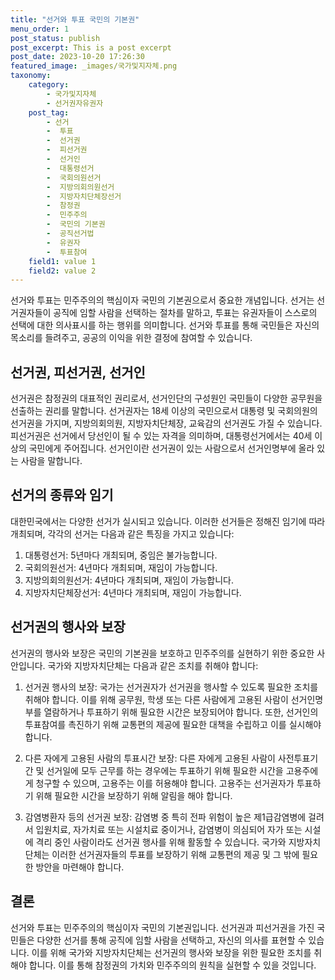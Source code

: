 ```yaml
---
title: "선거와 투표 국민의 기본권"
menu_order: 1
post_status: publish
post_excerpt: This is a post excerpt
post_date: 2023-10-20 17:26:30
featured_image: _images/국가및지자체.png
taxonomy:
    category:
        - 국가및지자체
        - 선거권자유권자
    post_tag:
        - 선거
        -  투표
        -  선거권
        -  피선거권
        -  선거인
        -  대통령선거
        -  국회의원선거
        -  지방의회의원선거
        -  지방자치단체장선거
        -  참정권
        -  민주주의
        -  국민의 기본권
        -  공직선거법
        -  유권자
        -  투표참여
    field1: value 1
    field2: value 2
---
```



선거와 투표는 민주주의의 핵심이자 국민의 기본권으로서 중요한 개념입니다. 선거는 선거권자들이 공직에 임할 사람을 선택하는 절차를 말하고, 투표는 유권자들이 스스로의 선택에 대한 의사표시를 하는 행위를 의미합니다. 선거와 투표를 통해 국민들은 자신의 목소리를 들려주고, 공공의 이익을 위한 결정에 참여할 수 있습니다.

## 선거권, 피선거권, 선거인

선거권은 참정권의 대표적인 권리로서, 선거인단의 구성원인 국민들이 다양한 공무원을 선출하는 권리를 말합니다. 선거권자는 18세 이상의 국민으로서 대통령 및 국회의원의 선거권을 가지며, 지방의회의원, 지방자치단체장, 교육감의 선거권도 가질 수 있습니다. 피선거권은 선거에서 당선인이 될 수 있는 자격을 의미하며, 대통령선거에서는 40세 이상의 국민에게 주어집니다. 선거인이란 선거권이 있는 사람으로서 선거인명부에 올라 있는 사람을 말합니다.

## 선거의 종류와 임기

대한민국에서는 다양한 선거가 실시되고 있습니다. 이러한 선거들은 정해진 임기에 따라 개최되며, 각각의 선거는 다음과 같은 특징을 가지고 있습니다:

1. 대통령선거: 5년마다 개최되며, 중임은 불가능합니다.
2. 국회의원선거: 4년마다 개최되며, 재임이 가능합니다.
3. 지방의회의원선거: 4년마다 개최되며, 재임이 가능합니다.
4. 지방자치단체장선거: 4년마다 개최되며, 재임이 가능합니다.

## 선거권의 행사와 보장

선거권의 행사와 보장은 국민의 기본권을 보호하고 민주주의를 실현하기 위한 중요한 사안입니다. 국가와 지방자치단체는 다음과 같은 조치를 취해야 합니다:

1. 선거권 행사의 보장: 국가는 선거권자가 선거권을 행사할 수 있도록 필요한 조치를 취해야 합니다. 이를 위해 공무원, 학생 또는 다른 사람에게 고용된 사람이 선거인명부를 열람하거나 투표하기 위해 필요한 시간은 보장되어야 합니다. 또한, 선거인의 투표참여를 촉진하기 위해 교통편의 제공에 필요한 대책을 수립하고 이를 실시해야 합니다.

2. 다른 자에게 고용된 사람의 투표시간 보장: 다른 자에게 고용된 사람이 사전투표기간 및 선거일에 모두 근무를 하는 경우에는 투표하기 위해 필요한 시간을 고용주에게 청구할 수 있으며, 고용주는 이를 허용해야 합니다. 고용주는 선거권자가 투표하기 위해 필요한 시간을 보장하기 위해 알림을 해야 합니다.

3. 감염병환자 등의 선거권 보장: 감염병 중 특히 전파 위험이 높은 제1급감염병에 걸려서 입원치료, 자가치료 또는 시설치료 중이거나, 감염병이 의심되어 자가 또는 시설에 격리 중인 사람이라도 선거권 행사를 위해 활동할 수 있습니다. 국가와 지방자치단체는 이러한 선거권자들의 투표를 보장하기 위해 교통편의 제공 및 그 밖에 필요한 방안을 마련해야 합니다.

## 결론

선거와 투표는 민주주의의 핵심이자 국민의 기본권입니다. 선거권과 피선거권을 가진 국민들은 다양한 선거를 통해 공직에 임할 사람을 선택하고, 자신의 의사를 표현할 수 있습니다. 이를 위해 국가와 지방자치단체는 선거권의 행사와 보장을 위한 필요한 조치를 취해야 합니다. 이를 통해 참정권의 가치와 민주주의의 원칙을 실현할 수 있을 것입니다.
